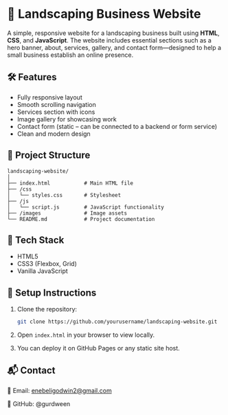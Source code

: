 # 🌿 Landscaping Business Website
A simple, responsive website for a landscaping business built using **HTML**, **CSS**, and **JavaScript**. The website includes essential sections such as a hero banner, about, services, gallery, and contact form—designed to help a small business establish an online presence.

## 🛠 Features
* Fully responsive layout
* Smooth scrolling navigation
* Services section with icons
* Image gallery for showcasing work
* Contact form (static – can be connected to a backend or form service)
* Clean and modern design

## 📁 Project Structure

```
landscaping-website/
│
├── index.html           # Main HTML file
├── /css
│   └── styles.css       # Stylesheet
├── /js
│   └── script.js        # JavaScript functionality
├── /images              # Image assets
└── README.md            # Project documentation
```

## 🧰 Tech Stack
* HTML5
* CSS3 (Flexbox, Grid)
* Vanilla JavaScript

## 🔧 Setup Instructions
1. Clone the repository:

   ```bash
   git clone https://github.com/yourusername/landscaping-website.git
   ```
2. Open `index.html` in your browser to view locally.
3. You can deploy it on GitHub Pages or any static site host.

## 📬 Contact
📧 Email: enebeligodwin2@gmail.com

🐙 GitHub: @gurdween
